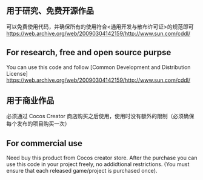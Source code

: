 ## 用于研究、免费开源作品

可以免费使用代码，并确保所有的使用符合<通用开发与散布许可证>的规范即可
https://web.archive.org/web/20090304142159/http://www.sun.com/cddl/

## For research, free and open source purpse

You can use this code and follow [Common Development and Distribution License]
https://web.archive.org/web/20090304142159/http://www.sun.com/cddl/

## 用于商业作品

必须通过 Cocos Creator 商店购买之后使用，使用时没有额外的限制（必须确保每个发布的项目购买一次）

## For commercial use

Need buy this product from Cocos creator store. After the purchase you can use this code in your project freely, no addidtional restrictions. (You must ensure that each released game/project is purchased once).